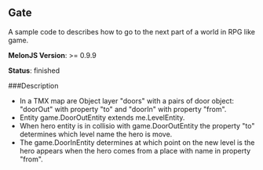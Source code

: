## Gate
A sample code to describes how to go to the next part of a world in RPG like game.

**MelonJS Version**: >= 0.9.9

**Status**: finished

###Description
- In a TMX map are Object layer "doors" with a pairs of door object: "doorOut" with property "to" and "doorIn" with property "from".
- Entity game.DoorOutEntity extends me.LevelEntity.
- When hero entity is in collisio with game.DoorOutEntity the property "to" determines which level name the hero is move.
- The game.DoorInEntity determines at which point on the new level is the hero appears when the hero comes from a place with name in property "from".


